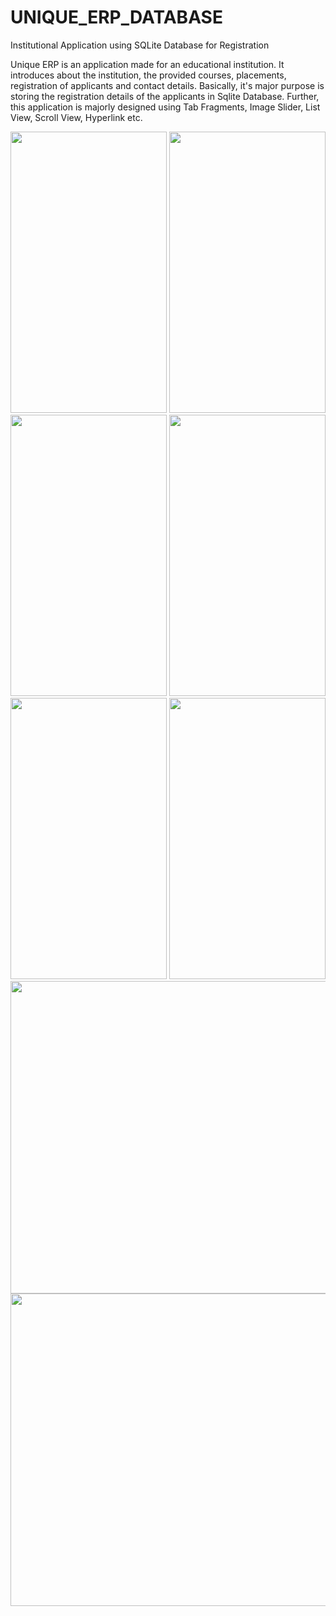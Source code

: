 # UNIQUE_ERP_DATABASE
Institutional Application using SQLite Database for Registration


Unique ERP is an application made for an educational institution. It introduces about the institution, the provided courses, placements, registration of applicants and  contact details. Basically, it's major purpose is  storing the registration details of the applicants in Sqlite Database. Further, this application is majorly designed using Tab Fragments, Image Slider, List View, Scroll View, Hyperlink etc.




<img src="https://user-images.githubusercontent.com/88586411/129014455-fdbe693e-4350-42e3-9087-ba7137afd870.jpeg" width="250" height="450" />
<img src="https://user-images.githubusercontent.com/88586411/129014467-22f5d823-c638-44c3-875e-8a9e44955fad.jpeg" width="250" height="450" />
<img src="https://user-images.githubusercontent.com/88586411/129014486-800a18a6-55af-44fc-87df-14defb3caafe.jpeg" width="250" height="450" />
<img src="https://user-images.githubusercontent.com/88586411/129014503-4886e4fc-d756-4f65-b39a-59a426e37933.jpeg" width="250" height="450" />
<img src="https://user-images.githubusercontent.com/88586411/129014519-f4476c4f-dacb-4ce6-a125-394fb9905902.jpeg" width="250" height="450" />
<img src="https://user-images.githubusercontent.com/88586411/129014537-1ddd65cf-28a6-4872-aff2-bcdefeab7491.jpeg" width="250" height="450" />
<img src="https://user-images.githubusercontent.com/88586411/129014568-06487835-aa5a-440d-bf85-8c10125cc033.jpeg" width="800" height="500" />
<img src="https://user-images.githubusercontent.com/88586411/129014588-9a0b877c-27c6-46bd-9b0d-aa506d53328c.jpeg" width="800" height="500" />


